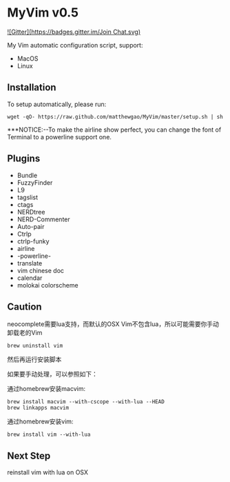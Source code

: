 MyVim v0.5
=====
[![Gitter](https://badges.gitter.im/Join Chat.svg)](https://gitter.im/matthewgao/MyVim?utm_source=badge&utm_medium=badge&utm_campaign=pr-badge&utm_content=badge)

My Vim automatic configuration script, support:
* MacOS
* Linux

## Installation
To setup automatically, please run:

~~~
wget -qO- https://raw.github.com/matthewgao/MyVim/master/setup.sh | sh
~~~
***NOTICE:--To make the airline show perfect, you can change the font of Terminal to a powerline support one.

## Plugins

* Bundle
* FuzzyFinder
* L9
* tagslist
* ctags
* NERDtree
* NERD-Commenter
* Auto-pair
* Ctrlp
* ctrlp-funky
* airline
* -powerline-
* translate
* vim chinese doc
* calendar
* molokai colorscheme

## Caution
neocomplete需要lua支持，而默认的OSX Vim不包含lua，所以可能需要你手动卸载老的Vim

~~~
brew uninstall vim
~~~
然后再运行安装脚本

如果要手动处理，可以参照如下：

通过homebrew安装macvim:

~~~
brew install macvim --with-cscope --with-lua --HEAD
brew linkapps macvim
~~~
通过homebrew安装vim:

~~~
brew install vim --with-lua
~~~

## Next Step
reinstall vim with lua on OSX
